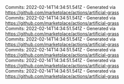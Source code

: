 Commits: 2022-02-14T14:34:51.541Z - Generated via https://github.com/marketplace/actions/artificial-grass
<br>
Commits: 2022-02-14T14:34:51.541Z - Generated via https://github.com/marketplace/actions/artificial-grass
<br>
Commits: 2022-02-14T14:34:51.541Z - Generated via https://github.com/marketplace/actions/artificial-grass
<br>
Commits: 2022-02-14T14:34:51.541Z - Generated via https://github.com/marketplace/actions/artificial-grass
<br>
Commits: 2022-02-14T14:34:51.541Z - Generated via https://github.com/marketplace/actions/artificial-grass
<br>
Commits: 2022-02-14T14:34:51.541Z - Generated via https://github.com/marketplace/actions/artificial-grass
<br>
Commits: 2022-02-14T14:34:51.541Z - Generated via https://github.com/marketplace/actions/artificial-grass
<br>
